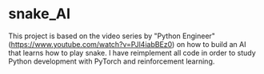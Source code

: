 # snake_AI

This project is based on the video series by "Python Engineer" (https://www.youtube.com/watch?v=PJl4iabBEz0) on how to build an AI that learns how to play snake.
I have reimplement all code in order to study Python development with PyTorch and reinforcement learning.
